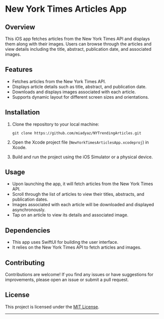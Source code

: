 # New York Times Articles App

## Overview

This iOS app fetches articles from the New York Times API and displays them along with their images. Users can browse through the articles and view details including the title, abstract, publication date, and associated images.

## Features

- Fetches articles from the New York Times API.
- Displays article details such as title, abstract, and publication date.
- Downloads and displays images associated with each article.
- Supports dynamic layout for different screen sizes and orientations.

## Installation

1. Clone the repository to your local machine:

   ```
   git clone https://github.com/miadyaz/NYTrendingArticles.git
   ```

2. Open the Xcode project file (`NewYorkTimesArticlesApp.xcodeproj`) in Xcode.

3. Build and run the project using the iOS Simulator or a physical device.

## Usage

- Upon launching the app, it will fetch articles from the New York Times API.
- Scroll through the list of articles to view their titles, abstracts, and publication dates.
- Images associated with each article will be downloaded and displayed asynchronously.
- Tap on an article to view its details and associated image.

## Dependencies

- This app uses SwiftUI for building the user interface.
- It relies on the New York Times API to fetch articles and images.

## Contributing

Contributions are welcome! If you find any issues or have suggestions for improvements, please open an issue or submit a pull request.

## License

This project is licensed under the [MIT License](LICENSE).

---
